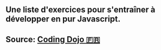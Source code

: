 ## Une liste d'exercices pour s'entraîner à développer en pur Javascript.

## Source: [Coding Dojo :fr:](https://github.com/javascriptdezero/coding-dojo)